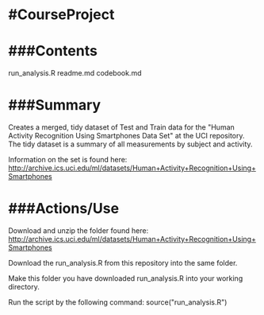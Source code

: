 #CourseProject
=============

###Contents
=============
run_analysis.R
readme.md
codebook.md

###Summary
=============
Creates a merged, tidy dataset of Test and Train data for the "Human Activity Recognition Using Smartphones Data Set" at the UCI repository. The tidy dataset is a summary of all measurements by subject and activity.

Information on the set is found here: http://archive.ics.uci.edu/ml/datasets/Human+Activity+Recognition+Using+Smartphones

###Actions/Use
=============
Download and unzip the folder found here: http://archive.ics.uci.edu/ml/datasets/Human+Activity+Recognition+Using+Smartphones 

Download the run_analysis.R from this repository into the same folder.

Make this folder you have downloaded run_analysis.R into your working directory.

Run the script by the following command:
  source("run_analysis.R")




